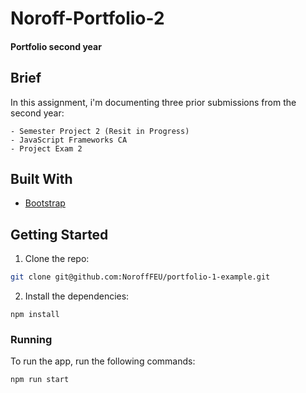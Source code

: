 # Noroff-Portfolio-2

#### Portfolio second year

## Brief
In this assignment, i'm documenting three prior submissions from the second year:

    - Semester Project 2 (Resit in Progress)
    - JavaScript Frameworks CA
    - Project Exam 2

## Built With
 - [Bootstrap](https://getbootstrap.com/)

## Getting Started

1. Clone the repo:

```bash
git clone git@github.com:NoroffFEU/portfolio-1-example.git
```

2. Install the dependencies:

```
npm install
```
### Running

To run the app, run the following commands:

```bash
npm run start
```
